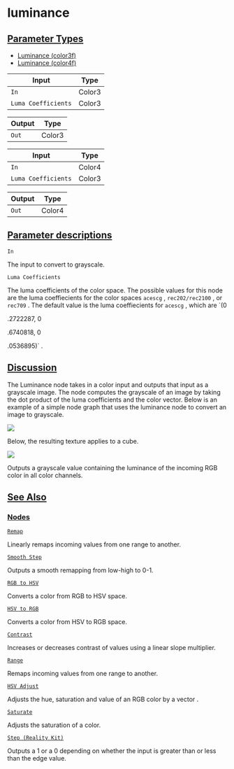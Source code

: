 # luminance


[Parameter Types](/documentation/shadergraph/adjustment/luminance#Parameter-Types)
----------------------------------------------------------------------------------

* [Luminance (color3f)](#)
* [Luminance (color4f)](#)

| Input | Type |
| --- | --- |
| `In` | Color3 |
| `Luma Coefficients` | Color3 |

| Output | Type |
| --- | --- |
| `Out` | Color3 |

| Input | Type |
| --- | --- |
| `In` | Color4 |
| `Luma Coefficients` | Color3 |

| Output | Type |
| --- | --- |
| `Out` | Color4 |

[Parameter descriptions](/documentation/shadergraph/adjustment/luminance#Parameter-descriptions)
------------------------------------------------------------------------------------------------

`In` 

 The input to convert to grayscale.
 

`Luma Coefficients` 

 The luma coefficients of the color space. The possible values for this node are the luma coeffiecients for the color spaces
 `acescg` 
 ,
 `rec202/rec2100` 
 , or
 `rec709` 
 . The default value is the luma coeffiecients for
 `acescg` 
 , which are
 `(0
 
 .2722287, 0
 
 .6740818, 0
 
 .0536895)` 
 .
 

[Discussion](/documentation/shadergraph/adjustment/luminance#Discussion)
------------------------------------------------------------------------

 The Luminance node takes in a color input and outputs that input as a grayscale image. The node computes the grayscale of an image by taking the dot product of the luma coefficients and the color vector. Below is an example of a simple node graph that uses the luminance node to convert an image to grayscale.
 

![](https://docs-assets.developer.apple.com/published/42414e1db5a8fb66784619ba91aeb247/LuminanceGraph.png)

 Below, the resulting texture applies to a cube.
 

![](https://docs-assets.developer.apple.com/published/04c91b365ba7d80a94adf26a6efe8284/LuminanceMaterial.png)

 Outputs a grayscale value containing the luminance of the incoming RGB color in all color channels.

[See Also](/documentation/shadergraph/adjustment/luminance#see-also)
--------------------------------------------------------------------

### [Nodes](/documentation/shadergraph/adjustment/luminance#nodes)

[`Remap`](/documentation/shadergraph/adjustment/remap)

 Linearly remaps incoming values from one range to another.
 

[`Smooth Step`](/documentation/shadergraph/adjustment/smooth-step)

 Outputs a smooth remapping from low-high to 0-1.
 

[`RGB to HSV`](/documentation/shadergraph/adjustment/rgb-to-hsv)

 Converts a color from RGB to HSV space.
 

[`HSV to RGB`](/documentation/shadergraph/adjustment/hsv-to-rgb)

 Converts a color from HSV to RGB space.
 

[`Contrast`](/documentation/shadergraph/adjustment/contrast)

 Increases or decreases contrast of values using a linear slope multiplier.
 

[`Range`](/documentation/shadergraph/adjustment/range)

 Remaps incoming values from one range to another.
 

[`HSV Adjust`](/documentation/shadergraph/adjustment/hsv-adjust)

 Adjusts the hue, saturation and value of an RGB color by a vector .
 

[`Saturate`](/documentation/shadergraph/adjustment/saturate)

 Adjusts the saturation of a color.
 

[`Step (Reality Kit)`](/documentation/shadergraph/adjustment/step-(realitykit))

 Outputs a 1 or a 0 depending on whether the input is greater than or less than the edge value.
 

